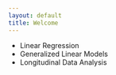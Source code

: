 ```yaml
---
layout: default
title: Welcome
---
```


- Linear Regression
- Generalized Linear Models
- Longitudinal Data Analysis



